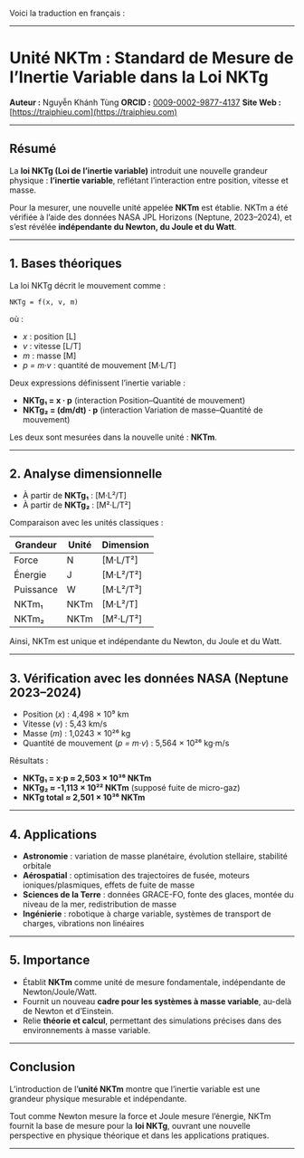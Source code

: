 Voici la traduction en français :

---

# Unité NKTm : Standard de Mesure de l’Inertie Variable dans la Loi NKTg

**Auteur :** Nguyễn Khánh Tùng
**ORCID :** [0009-0002-9877-4137](https://orcid.org/0009-0002-9877-4137)
**Site Web :** [https://traiphieu.com](https://traiphieu.com)

---

## Résumé

La **loi NKTg (Loi de l’inertie variable)** introduit une nouvelle grandeur physique : **l’inertie variable**, reflétant l’interaction entre position, vitesse et masse.

Pour la mesurer, une nouvelle unité appelée **NKTm** est établie. NKTm a été vérifiée à l’aide des données NASA JPL Horizons (Neptune, 2023–2024), et s’est révélée **indépendante du Newton, du Joule et du Watt**.

---

## 1. Bases théoriques

La loi NKTg décrit le mouvement comme :

```
NKTg = f(x, v, m)
```

où :

* *x* : position [L]
* *v* : vitesse [L/T]
* *m* : masse [M]
* *p = m·v* : quantité de mouvement [M·L/T]

Deux expressions définissent l’inertie variable :

* **NKTg₁ = x · p** (interaction Position–Quantité de mouvement)
* **NKTg₂ = (dm/dt) · p** (interaction Variation de masse–Quantité de mouvement)

Les deux sont mesurées dans la nouvelle unité : **NKTm**.

---

## 2. Analyse dimensionnelle

* À partir de **NKTg₁** : [M·L²/T]
* À partir de **NKTg₂** : [M²·L/T²]

Comparaison avec les unités classiques :

| Grandeur  | Unité | Dimension |
| --------- | ----- | --------- |
| Force     | N     | [M·L/T²]  |
| Énergie   | J     | [M·L²/T²] |
| Puissance | W     | [M·L²/T³] |
| NKTm₁     | NKTm  | [M·L²/T]  |
| NKTm₂     | NKTm  | [M²·L/T²] |

Ainsi, NKTm est unique et indépendante du Newton, du Joule et du Watt.

---

## 3. Vérification avec les données NASA (Neptune 2023–2024)

* Position (*x*) : 4,498 × 10⁹ km
* Vitesse (*v*) : 5,43 km/s
* Masse (*m*) : 1,0243 × 10²⁶ kg
* Quantité de mouvement (*p = m·v*) : 5,564 × 10²⁶ kg·m/s

Résultats :

* **NKTg₁ = x·p ≈ 2,503 × 10³⁶ NKTm**
* **NKTg₂ ≈ -1,113 × 10²² NKTm** (supposé fuite de micro-gaz)
* **NKTg total ≈ 2,501 × 10³⁶ NKTm**

---

## 4. Applications

* **Astronomie** : variation de masse planétaire, évolution stellaire, stabilité orbitale
* **Aérospatial** : optimisation des trajectoires de fusée, moteurs ioniques/plasmiques, effets de fuite de masse
* **Sciences de la Terre** : données GRACE-FO, fonte des glaces, montée du niveau de la mer, redistribution de masse
* **Ingénierie** : robotique à charge variable, systèmes de transport de charges, vibrations non linéaires

---

## 5. Importance

* Établit **NKTm** comme unité de mesure fondamentale, indépendante de Newton/Joule/Watt.
* Fournit un nouveau **cadre pour les systèmes à masse variable**, au-delà de Newton et d’Einstein.
* Relie **théorie et calcul**, permettant des simulations précises dans des environnements à masse variable.

---

## Conclusion

L’introduction de l’**unité NKTm** montre que l’inertie variable est une grandeur physique mesurable et indépendante.

Tout comme Newton mesure la force et Joule mesure l’énergie, NKTm fournit la base de mesure pour la **loi NKTg**, ouvrant une nouvelle perspective en physique théorique et dans les applications pratiques.

---

